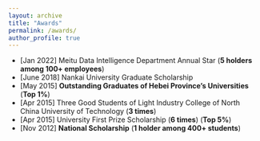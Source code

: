 ```yaml
---
layout: archive
title: "Awards"
permalink: /awards/
author_profile: true
---
```


- [Jan 2022] Meitu Data Intelligence Department Annual Star (**5 holders among 100+ employees**)
- [June 2018] Nankai University Graduate Scholarship
- [May 2015] **Outstanding Graduates of Hebei Province’s Universities** (**Top 1%**)
- [Apr 2015] Three Good Students of Light Industry College of North China University of Technology (**3 times**)
- [Apr 2015] University First Prize Scholarship (**6 times**) (**Top 5%**)
- [Nov 2012] **National Scholarship** (**1 holder among 400+ students**)
